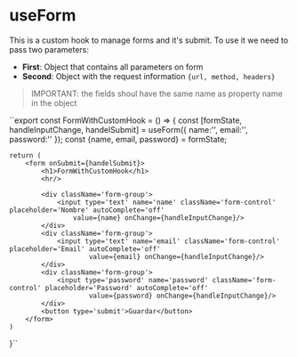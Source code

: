 # useForm
This is a custom hook to manage forms and it's submit. To use it we need to pass two parameters: 
- **First**: Object that contains all parameters on form
- **Second**: Object with the request information `{url, method, headers}`
> IMPORTANT: the fields shoul have the same name as property name in the object

``export const FormWithCustomHook = () => {
    const [formState, handleInputChange, handelSubmit] = useForm({ name:'', email:'', password:'' });
    const {name, email, password} = formState;

	return (
		<form onSubmit={handelSubmit}>
			<h1>FormWithCustomHook</h1>
			<hr/>

			<div className='form-group'>
				<input type='text' name='name' className='form-control' placeholder='Nombre' autoComplete='off'
					value={name} onChange={handleInputChange}/>
			</div>
			<div className='form-group'>
				<input type='text' name='email' className='form-control' placeholder='Email' autoComplete='off'
						value={email} onChange={handleInputChange}/>
			</div>
			<div className='form-group'>
				<input type='password' name='password' className='form-control' placeholder='Password' autoComplete='off'
						value={password} onChange={handleInputChange}/>
			</div>
			<button type='submit'>Guardar</button>
		</form>
	)
}``